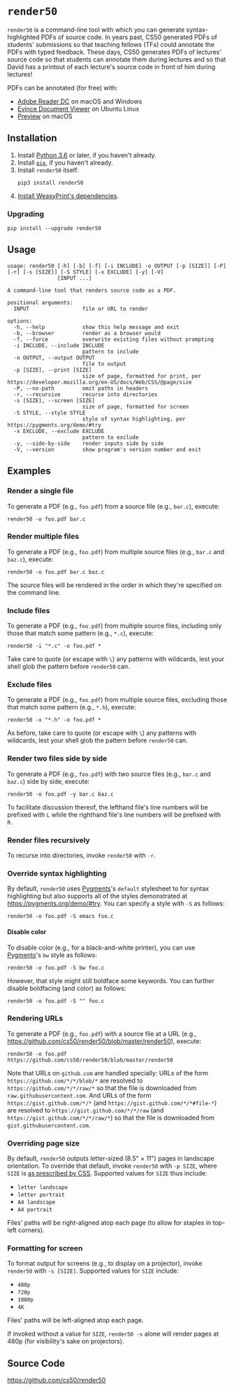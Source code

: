 # `render50`

`render50` is a command-line tool with which you can generate syntax-highlighted PDFs of source code. In years past, CS50 generated PDFs of students' submissions so that teaching fellows (TFs) could annotate the PDFs with typed feedback. These days, CS50 generates PDFs of lectures' source code so that students can annotate them during lectures and so that David has a printout of each lecture's source code in front of him during lectures!

PDFs can be annotated (for free) with:

- [Adobe Reader DC](https://acrobat.adobe.com/us/en/acrobat/pdf-reader.html) on macOS and Windows
- [Evince Document Viewer](https://help.ubuntu.com/community/Evince) on Ubuntu Linux
- [Preview](https://support.apple.com/en-us/HT201740) on macOS

## Installation

1. Install [Python 3.6](/python) or later, if you haven't already.
1. Install [`pip`](/pip), if you haven't already.
1. Install `render50` itself:
    ```text
    pip3 install render50
    ```
1. [Install WeasyPrint's dependencies](http://weasyprint.readthedocs.io/en/latest/install.html).

### Upgrading

```text
pip install --upgrade render50
```

## Usage

```text
usage: render50 [-h] [-b] [-f] [-i INCLUDE] -o OUTPUT [-p [SIZE]] [-P] [-r] [-s [SIZE]] [-S STYLE] [-x EXCLUDE] [-y] [-V]
                [INPUT ...]

A command-line tool that renders source code as a PDF.

positional arguments:
  INPUT                 file or URL to render

options:
  -h, --help            show this help message and exit
  -b, --browser         render as a browser would
  -f, --force           overwrite existing files without prompting
  -i INCLUDE, --include INCLUDE
                        pattern to include
  -o OUTPUT, --output OUTPUT
                        file to output
  -p [SIZE], --print [SIZE]
                        size of page, formatted for print, per https://developer.mozilla.org/en-US/docs/Web/CSS/@page/size
  -P, --no-path         omit paths in headers
  -r, --recursive       recurse into directories
  -s [SIZE], --screen [SIZE]
                        size of page, formatted for screen
  -S STYLE, --style STYLE
                        style of syntax highlighting, per https://pygments.org/demo/#try
  -x EXCLUDE, --exclude EXCLUDE
                        pattern to exclude
  -y, --side-by-side    render inputs side by side
  -V, --version         show program's version number and exit
```

## Examples

### Render a single file

To generate a PDF (e.g., `foo.pdf`) from a source file (e.g., `bar.c`), execute:

```text
render50 -o foo.pdf bar.c
```

### Render multiple files

To generate a PDF (e.g., `foo.pdf`) from multiple source files (e.g., `bar.c` and `baz.c`), execute:

```text
render50 -o foo.pdf bar.c baz.c
```

The source files will be rendered in the order in which they're specified on the command line.

### Include files

To generate a PDF (e.g., `foo.pdf`) from multiple source files, including only those that match some pattern (e.g., `*.c`), execute:

```text
render50 -i "*.c" -o foo.pdf *
```

Take care to quote (or escape with `\`) any patterns with wildcards, lest your shell glob the pattern before `render50` can.

### Exclude files

To generate a PDF (e.g., `foo.pdf`) from multiple source files, excluding those that match some pattern (e.g., `*.h`), execute:

```text
render50 -x "*.h" -o foo.pdf *
```

As before, take care to quote (or escape with `\`) any patterns with wildcards, lest your shell glob the pattern before `render50` can.

### Render two files side by side

To generate a PDF (e.g., `foo.pdf`) with two source files (e.g., `bar.c` and `baz.c`) side by side, execute:

```text
render50 -o foo.pdf -y bar.c baz.c
```

To facilitate discussion thereof, the lefthand file's line numbers will be prefixed with `L` while the righthand file's line numbers will be prefixed with `R`.

### Render files recursively

To recurse into directories, invoke `render50` with `-r`.

### Override syntax highlighting

By default, `render50` uses [Pygments](https://pygments.org/)'s `default` stylesheet to for syntax highlighting but also supports all of the styles demonstrated at <https://pygments.org/demo/#try>. You can specify a style with `-S` as follows:

```text
render50 -o foo.pdf -S emacs foo.c
```

#### Disable color

To disable color (e.g., for a black-and-white printer), you can use [Pygments](https://pygments.org/)'s `bw` style as follows:

```text
render50 -o foo.pdf -S bw foo.c
```

However, that style might still boldface some keywords. You can further disable boldfacing (and color) as follows:

```text
render50 -o foo.pdf -S "" foo.c
```

### Rendering URLs

To generate a PDF (e.g., `foo.pdf`) with a source file at a URL (e.g., https://github.com/cs50/render50/blob/master/render50), execute:

```text
render50 -o foo.pdf https://github.com/cs50/render50/blob/master/render50
```

Note that URLs on `github.com` are handled specially: URLs of the form `https://github.com/*/*/blob/*` are resolved to `https://github.com/*/*/raw/*` so that the file is downloaded from `raw.githubusercontent.com`. And URLs of the form `https://gist.github.com/*/*` (and `https://gist.github.com/*/*#file-*`) are resolved to `https://gist.github.com/*/*/raw` (and `https://gist.github.com/*/*/raw/*`) so that the file is downloaded from `gist.githubusercontent.com`.

### Overriding page size

By default, `render50` outputs letter-sized (8.5" × 11") pages in landscape orientation. To override that default, invoke `render50` with `-p SIZE`, where `SIZE` is [as prescribed by CSS](https://developer.mozilla.org/en-US/docs/Web/CSS/@page/size). Supported values for `SIZE` thus include:

* `letter landscape`
* `letter portrait`
* `A4 landscape`
* `A4 portrait`

Files' paths will be right-aligned atop each page (to allow for staples in top-left corners).

### Formatting for screen

To format output for screens (e.g., to display on a projector), invoke `render50` with `-s [SIZE]`. Supported values for `SIZE` include:

* `480p`
* `720p`
* `1080p`
* `4K`

Files' paths will be left-aligned atop each page.

If invoked without a value for `SIZE`, `render50 -s` alone will render pages at 480p (for visibility's sake on projectors).

## Source Code

<https://github.com/cs50/render50>
